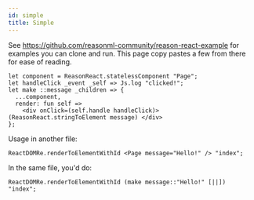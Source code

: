 ```yaml
---
id: simple
title: Simple
---
```

See https://github.com/reasonml-community/reason-react-example for examples you can clone and run. This page copy pastes a few from there for ease of reading.
```reason
let component = ReasonReact.statelessComponent "Page";
let handleClick _event _self => Js.log "clicked!";
let make ::message _children => {
  ...component,
  render: fun self =>
    <div onClick=(self.handle handleClick)> (ReasonReact.stringToElement message) </div>
};
```
Usage in another file:
```reason
ReactDOMRe.renderToElementWithId <Page message="Hello!" /> "index";
```
In the same file, you'd do:
```reason
ReactDOMRe.renderToElementWithId (make message::"Hello!" [||]) "index";
```
